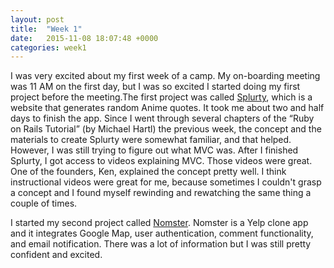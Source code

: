 ```yaml
---
layout: post
title:  "Week 1"
date:   2015-11-08 18:07:48 +0000
categories: week1
---
```

I was very excited about my first week of a camp.  My on-boarding meeting was 11 AM on the first day, but I was so excited I started doing my first project before the meeting.The first project was called [Splurty][splurty], which is a website that generates random Anime quotes.  It took me about two and half days to finish the app.  Since I went through several chapters of the “Ruby on Rails Tutorial” (by Michael Hartl) the previous week, the concept and the materials to create Splurty were somewhat familiar, and that helped.  However, I was still trying to figure out what MVC was.  After I finished Splurty, I got access to videos explaining MVC.  Those videos were great.  One of the founders, Ken, explained the concept pretty well.  I think instructional videos were great for me, because sometimes I couldn't grasp a concept and I found myself rewinding and rewatching the same thing a couple of times.  

I started my second project called [Nomster][nomster].  Nomster is a Yelp clone app and it integrates Google Map, user authentication, comment functionality, and email notification.  There was a lot of information but I was still pretty confident and excited. 

[splurty]: https://splurtybyhiromi.herokuapp.com/
[nomster]: https://nomster-by-hiromi.herokuapp.com/



